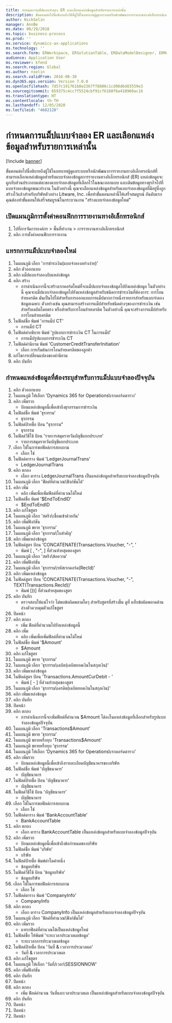 ```yaml
---
title: กำหนดการแม็ปแบบจำลอง ER และเลือกแหล่งข้อมูลสำหรับรายการเหล่านั้น
description: ขั้นตอนต่อไปนี้อธิบายถึงวิธีที่ผู้ใช้ในบทบาทผู้ดูแลระบบหรือนักพัฒนาการรายงานทางอิเล็กทรอนิกส์ สามารถเลือกแหล่งข้อมูลสำหรับแบบจำลองข้อมูลการรายงานทางอิเล็กทรอนิกส์ได้
author: NickSelin
manager: AnnBe
ms.date: 08/29/2018
ms.topic: business-process
ms.prod: ''
ms.service: dynamics-ax-applications
ms.technology: ''
ms.search.form: ERWorkspace, ERSolutionTable, ERDataModelDesigner, ERModelMappingTable, ERModelMappingDesigner, ERExpressionDesignerFormula
audience: Application User
ms.reviewer: kfend
ms.search.region: Global
ms.author: nselin
ms.search.validFrom: 2016-06-30
ms.dyn365.ops.version: Version 7.0.0
ms.openlocfilehash: 7d57c191761b8e2367ff8806c1cd98d6d83559e3
ms.sourcegitcommit: 659375c4cc7f5524cbf91cf6160f6a410960ac16
ms.translationtype: HT
ms.contentlocale: th-TH
ms.lasthandoff: 12/05/2020
ms.locfileid: "4682128"
---
```

# <a name="define-er-model-mappings-and-select-data-sources-for-them"></a>กำหนดการแม็ปแบบจำลอง ER และเลือกแหล่งข้อมูลสำหรับรายการเหล่านั้น

[!include [banner](../../includes/banner.md)]

ขั้นตอนต่อไปนี้อธิบายถึงผู้ใช้ในบทบาทผู้ดูแลระบบหรือนักพัฒนาการรายงานทางอิเล็กทรอนิกส์ที่สามารถเลือกแหล่งข้อมูลสำหรับแบบจำลองข้อมูลการรายงานทางอิเล็กทรอนิกส์ (ER) แหล่งข้อมูลจะผูกกับส่วนประกอบแต่ละของแบบจำลองข้อมูลที่เลือกไว้ในขณะออกแบบ และเติมข้อมูลทางธุรกิจไปที่แบบจำลองข้อมูลขณะทำงาน ในตัวอย่างนี้ คุณจะเลือกแหล่งข้อมูลสำหรับแบบจำลองข้อมูลที่มีอยู่ซึ่งถูกสร้างไว้แล้วสำหรับบริษัทตัวอย่าง Litware, Inc. เพื่อทำขั้นตอนเหล่านี้ให้เสร็จสมบูรณ์ อันดับแรกคุณต้องทำขั้นตอนให้เสร็จสมบูรณ์ในกระบวนงาน "สร้างแบบจำลองข้อมูลใหม่"


## <a name="open-the-electronic-reporting-configurations-tree"></a>เปิดแผนภูมิการตั้งค่าคอนฟิกการรายงานทางอิเล็กทรอนิกส์
1. ไปที่การจัดการองค์กร > พื้นที่ทำงาน > การรายงานทางอิเล็กทรอนิกส์
2. คลิก การตั้งค่าคอนฟิกการรายงาน

## <a name="insert-a-new-model-mapping"></a>แทรกการแม็ปแบบจำลองใหม่
1. ในแผนภูมิ เลือก 'การชำระเงิน(แบบจำลองอย่างง่าย)'
2. คลิก ตัวออกแบบ
3. คลิก แม็ปแบบจำลองกับแหล่งข้อมูล
4. คลิก สร้าง
    * การดำเนินการนี้จะสร้างเรกคอร์ดใหม่ที่จะแม็ปแบบจำลองข้อมูลไปยังแหล่งข้อมูล ในตัวอย่างนี้ คุณจะแม็ปแบบจำลองข้อมูลไปยังแหล่งข้อมูลสำหรับชนิดการชำระเงินที่ต้องการ: การโอนย้ายเครดิต     มันเป็นไปได้สำหรับการออกแบบการแม็ปมากกว่าหนึ่งรายการสำหรับแบบจำลองข้อมูลเฉพาะ ตัวอย่างเช่น คุณสามารถสร้างการแม็ปสำหรับชนิดต่างๆของการชำระเงิน เช่น สำหรับเดบิตโดยตรง หรือสำหรับการโอนย้ายเครดิต ในตัวอย่างนี้ คุณจะสร้างการแม็ปสำหรับการโอนย้ายเครดิต  
5. ในฟิลด์ชื่อ พิมพ์ 'การแม็ป CT'
    * การแม็ป CT  
6. ในฟิลด์คำอธิบาย พิมพ์ 'รูปแบบการชำระเงิน CT ในการแม็ป'
    * การแม็ปรูปแบบการชำระเงิน CT  
7. ในฟิลด์คำนิยาม พิมพ์ 'CustomerCreditTransferInitiation'
    * เลือก การเริ่มต้นการโอนย้ายเครดิตของลูกค้า  
8. แก้ไขการเปลี่ยนแปลงของคำนิยาม
9. คลิก บันทึก

## <a name="define-required-data-sources-for-the-current-model-mapping"></a>กำหนดแหล่งข้อมูลที่ต้องระบุสำหรับการแม็ปแบบจำลองปัจจุบัน
1. คลิก ตัวออกแบบ
2. ในแผนภูมิ ให้เลือก 'Dynamics 365 for Operations\เรกคอร์ดตาราง'
3. คลิก เพิ่มราก
    * ป้อนแหล่งข้อมูลนี้เพื่อเข้าถึงธุรกรรมการชำระเงิน  
4. ในฟิลด์ชื่อ พิมพ์ 'ธุรกรรม'
    * ธุรกรรม  
5. ในฟิลด์ป้ายชื่อ ป้อน "ธุรกรรม"
    * ธุรกรรม  
6. ในฟิลด์วิธีใช้ ป้อน 'รายการสมุดรายวันบัญชีแยกประเภท'
    * รายการสมุดรายวันบัญชีแยกประเภท  
7. เลือก ใช่ในการขอฟิลด์การสอบถาม
    * เลือก ใช่  
8. ในฟิลด์ตาราง พิมพ์ 'LedgerJournalTrans'
    * LedgerJournalTrans  
9. คลิก ตกลง
    * เลือก ตาราง LedgerJournalTrans เป็นแหล่งข้อมูลสำหรับแบบจำลองข้อมูลปัจจุบัน  
10. ในแผนภูมิ เลือก 'ฟิลด์ที่คำนวณ\ฟังก์ชันได้'
11. คลิก เพิ่ม
    * คลิก เพิ่มเพื่อเพิ่มฟิลด์ที่คำนวณได้ใหม่  
12. ในฟิลด์ชื่อ พิมพ์ '$EndToEndID'
    * $EndToEndID  
13. คลิก แก้ไขสูตร
14. ในแผนภูมิ เลือก 'สตริง\เชื่อมเข้าด้วยกัน'
15. คลิก เพิ่มฟังก์ชัน
16. ในแผนภูมิ ขยาย 'ธุรกรรม'
17. ในแผนภูมิ เลือก 'ธุรกรรม\ใบสำคัญ'
18. คลิก เพิ่มแหล่งข้อมูล
19. ในฟิลด์สูตร ป้อน 'CONCATENATE(Transactions.Voucher, "-", '
    * พิมพ์ [ , "-", ] ที่ส่วนท้ายสุดของสูตร  
20. ในแผนภูมิ เลือก 'สตริง\ข้อความ'
21. คลิก เพิ่มฟังก์ชัน
22. ในแผนภูมิ เลือก 'ธุรกรรม\รหัสเรกคอร์ด(RecId)'
23. คลิก เพิ่มแหล่งข้อมูล
24. ในฟิลด์สูตร ป้อน 'CONCATENATE(Transactions.Voucher, "-", TEXT(Transactions.RecId))'
    * พิมพ์ [))] ที่ส่วนท้ายสุดของสูตร  
25. คลิก บันทึก
    * ตรวจสอบให้แน่ใจว่า ไม่พบข้อผิดพลาดใดๆ สำหรับสูตรที่สร้างขึ้น ดูที่ แท็บข้อผิดพลาดด้านล่างตัวควบคุมตัวแก้ไขสูตร  
26. ปิดหน้า
27. คลิก ตกลง
    * เพิ่ม ฟิลด์ที่คำนวณไปยังแหล่งข้อมูลนี้  
28. คลิก เพิ่ม
    * คลิก เพิ่มเพื่อเพิ่มฟิลด์ที่คำนวณได้ใหม่  
29. ในฟิลด์ชื่อ พิมพ์ '$Amount'
    * $Amount  
30. คลิก แก้ไขสูตร
31. ในแผนภูมิ ขยาย 'ธุรกรรม'
32. ในแผนภูมิ เลือก 'ธุรกรรม\เดบิต(เดบิตยอดเงินในสกุลเงิน)'
33. คลิก เพิ่มแหล่งข้อมูล
34. ในฟิลด์สูตร ป้อน 'Transactions.AmountCurDebit - '
    * พิมพ์ [ - ] ที่ส่วนท้ายสุดของสูตร  
35. ในแผนภูมิ เลือก 'ธุรกรรม\เครดิต(เดบิตยอดเงินในสกุลเงิน)'
36. คลิก เพิ่มแหล่งข้อมูล
37. คลิก บันทึก
38. ปิดหน้า
39. คลิก ตกลง
    * การดำเนินการนี้จะเพิ่มฟิลด์ที่คำนวณ $Amount ได้ลงในแหล่งข้อมูลที่เลือกสำหรับรูปแบบจำลองข้อมูลปัจจุบัน  
40. ในแผนภูมิ เลือก 'Transactions\$Amount'
41. ในแผนภูมิ ขยาย 'ธุรกรรม'
42. ในแผนภูมิ ขยายหรือยุบ 'Transactions\$Amount'
43. ในแผนภูมิ ขยายหรือยุบ 'ธุรกรรม'
44. ในแผนภูมิ ให้เลือก 'Dynamics 365 for Operations\เรกคอร์ดตาราง'
45. คลิก เพิ่มราก
    * ป้อนแหล่งข้อมูลนี้เพื่อเข้าถึงรายละเอียดบัญชีธนาคารของบริษัท  
46. ในฟิลด์ชื่อ พิมพ์ 'บัญชีธนาคาร'
    * บัญชีธนาคาร  
47. ในฟิลด์ป้ายชื่อ ป้อน 'บัญชีธนาคาร'
    * บัญชีธนาคาร  
48. ในฟิลด์วิธีใช้ ป้อน 'บัญชีธนาคาร'
    * บัญชีธนาคาร  
49. เลือก ใช่ในการขอฟิลด์การสอบถาม
    * เลือก ใช่  
50. ในฟิลด์ตาราง พิมพ์ 'BankAccountTable'
    * BankAccountTable  
51. คลิก ตกลง
    * เลือก ตาราง BankAccountTable เป็นแหล่งข้อมูลสำหรับแบบจำลองข้อมูลปัจจุบัน  
52. คลิก เพิ่มราก
    * ป้อนแหล่งข้อมูลนี้เพื่อเข้าถึงข้อกำหนดของบริษัท  
53. ในฟิลด์ชื่อ พิมพ์ 'บริษัท'
    * บริษัท  
54. ในฟิลด์ป้ายชื่อ พิมพ์ค่าใดค่าหนึ่ง
    * ข้อมูลบริษัท  
55. ในฟิลด์วิธีใช้ ป้อน 'ข้อมูลบริษัท'
    * ข้อมูลบริษัท  
56. เลือก ใช่ในการขอฟิลด์การสอบถาม
    * เลือก ใช่  
57. ในฟิลด์ตาราง พิมพ์ 'CompanyInfo'
    * CompanyInfo  
58. คลิก ตกลง
    * เลือก ตาราง CompanyInfo เป็นแหล่งข้อมูลสำหรับแบบจำลองข้อมูลปัจจุบัน  
59. ในแผนภูมิ เลือก 'ฟิลด์ที่คำนวณ\ฟังก์ชันได้'
60. คลิก เพิ่มราก
    * แทรกฟิลด์ที่คำนวณได้เป็นแหล่งข้อมูลใหม่  
61. ในฟิลด์ชื่อ ให้พิมพ์ 'ระยะเวลาประมวลผลข้อมูล'
    * ระยะเวลาการประมวลผลข้อมูล  
62. ในฟิลด์ป้ายชื่อ ป้อน 'วันที่ & เวลาการประมวลผล'
    * วันที่ & เวลาการประมวลผล  
63. คลิก แก้ไขสูตร
64. ในแผนภูมิ ให้เลือก 'วันที่/เวลา\SESSIONNOW'
65. คลิก เพิ่มฟังก์ชัน
66. คลิก บันทึก
67. ปิดหน้า
68. คลิก ตกลง
    * เพิ่ม ฟิลด์คำนวณ วันที่และเวลาประมวลผล เป็นแหล่งข้อมูลสำหรับแบบจำลองข้อมูลปัจจุบัน  
69. คลิก บันทึก
70. ปิดหน้า
71. ปิดหน้า
72. ปิดหน้า

